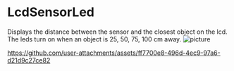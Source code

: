 # LcdSensorLed
Displays the distance between the sensor and the closest object on the lcd.
The leds turn on when an object is 25, 50, 75, 100 cm away.
![picture](https://github.com/user-attachments/assets/803cfda5-76aa-4544-9181-ef132d2c8412)






https://github.com/user-attachments/assets/ff7700e8-496d-4ec9-97a6-d21d9c27ce82

